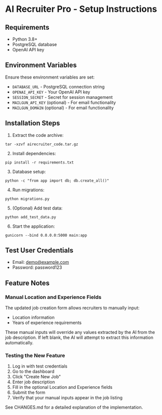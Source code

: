 # AI Recruiter Pro - Setup Instructions

## Requirements
- Python 3.8+ 
- PostgreSQL database
- OpenAI API key

## Environment Variables
Ensure these environment variables are set:
- `DATABASE_URL` - PostgreSQL connection string
- `OPENAI_API_KEY` - Your OpenAI API key 
- `SESSION_SECRET` - Secret for session management
- `MAILGUN_API_KEY` (optional) - For email functionality
- `MAILGUN_DOMAIN` (optional) - For email functionality

## Installation Steps

1. Extract the code archive:
```
tar -xzvf airecruiter_code.tar.gz
```

2. Install dependencies:
```
pip install -r requirements.txt
```

3. Database setup:
```
python -c "from app import db; db.create_all()"
```

4. Run migrations:
```
python migrations.py
```

5. (Optional) Add test data:
```
python add_test_data.py
```

6. Start the application:
```
gunicorn --bind 0.0.0.0:5000 main:app
```

## Test User Credentials
- Email: demo@example.com
- Password: password123

## Feature Notes

### Manual Location and Experience Fields
The updated job creation form allows recruiters to manually input:
- Location information
- Years of experience requirements

These manual inputs will override any values extracted by the AI from the job description. If left blank, the AI will attempt to extract this information automatically.

### Testing the New Feature
1. Log in with test credentials
2. Go to the dashboard
3. Click "Create New Job"
4. Enter job description
5. Fill in the optional Location and Experience fields
6. Submit the form
7. Verify that your manual inputs appear in the job listing

See CHANGES.md for a detailed explanation of the implementation.